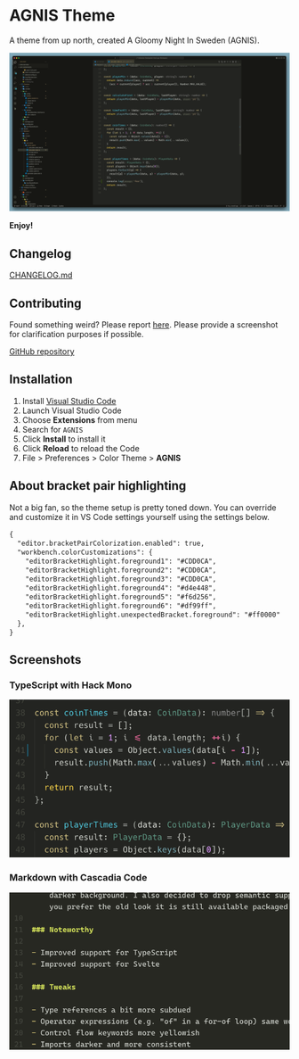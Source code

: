 # AGNIS Theme

A theme from up north, created A Gloomy Night In Sweden (AGNIS).

![Preview](images/preview.png)

**Enjoy!**

## Changelog

[CHANGELOG.md](./CHANGELOG.md)

## Contributing

Found something weird? Please report [here](). Please provide a screenshot for
clarification purposes if possible.

[GitHub repository](https://github.com/NordMagnus/AGNIS)

## Installation

1. Install [Visual Studio Code](https://code.visualstudio.com/)
2. Launch Visual Studio Code
3. Choose **Extensions** from menu
4. Search for `AGNIS`
5. Click **Install** to install it
6. Click **Reload** to reload the Code
7. File > Preferences > Color Theme > **AGNIS**

## About bracket pair highlighting

Not a big fan, so the theme setup is pretty toned down. You can override
and customize it in VS Code settings yourself using the settings below.

    {
      "editor.bracketPairColorization.enabled": true,
      "workbench.colorCustomizations": {
        "editorBracketHighlight.foreground1": "#CDD0CA",
        "editorBracketHighlight.foreground2": "#CDD0CA",
        "editorBracketHighlight.foreground3": "#CDD0CA",
        "editorBracketHighlight.foreground4": "#d4e448",
        "editorBracketHighlight.foreground5": "#f6d256",
        "editorBracketHighlight.foreground6": "#df99ff",
        "editorBracketHighlight.unexpectedBracket.foreground": "#ff0000"
      },
    }    

## Screenshots

### TypeScript with Hack Mono

![Screenshot JavaScript](images/screenshot-js-hack.png)

### Markdown with Cascadia Code

![Screenshot Markdown](images/screenshot-markdown.png)
